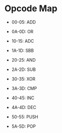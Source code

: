 Opcode Map
===
* 00-05: ADD
* 0A-0D: OR
* 10-15: ADC
* 1A-1D: SBB
* 20-25: AND
* 2A-2D: SUB
* 30-35: XOR
* 3A-3D: CMP

* 40-45: INC
* 4A-4D: DEC
* 50-55: PUSH
* 5A-5D: POP
